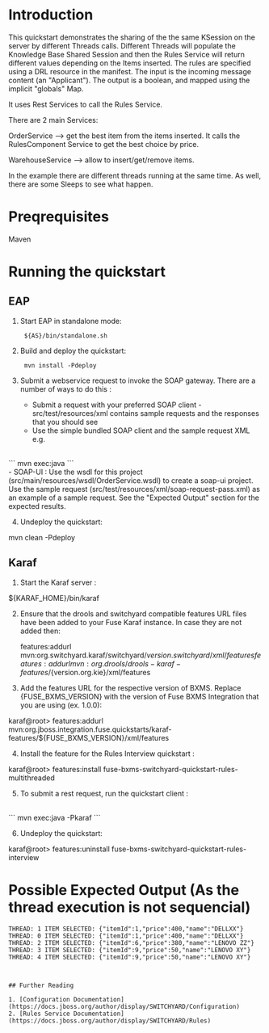 Introduction
============
This quickstart demonstrates the sharing of the the same KSession on the server by different Threads calls.
Different Threads will populate the Knowledge Base Shared Session and then the Rules Service will return
different values depending on the Items inserted.
The rules are specified using a DRL resource in the manifest.
The input is the incoming message content (an "Applicant").
The output is a boolean, and mapped using the implicit "globals" Map.

It uses Rest Services to call the Rules Service.

There are 2 main Services:

OrderService --> get the best item from the items inserted. It calls the RulesComponent Service to get the best choice by price.

WarehouseService --> allow to insert/get/remove items.

In the example there are different threads running at the same time. As well, there are some Sleeps to see what happen. 



Preqrequisites 
==============
Maven

Running the quickstart
======================


EAP
----------
1. Start EAP in standalone mode:

        ${AS}/bin/standalone.sh

2. Build and deploy the quickstart: 

        mvn install -Pdeploy

3. Submit a webservice request to invoke the SOAP gateway.  There are a number of ways to do this :
    - Submit a request with your preferred SOAP client - src/test/resources/xml contains 
      sample requests and the responses that you should see
    - Use the simple bundled SOAP client and the sample request XML e.g.
<br/>
```
            mvn exec:java
```
<br/>
    - SOAP-UI : Use the wsdl for this project (src/main/resources/wsdl/OrderService.wsdl) to 
      create a soap-ui project. Use the sample request (src/test/resources/xml/soap-request-pass.xml) 
      as an example of a sample request.    See the "Expected Output" section for the expected results.


4. Undeploy the quickstart:

mvn clean -Pdeploy


Karaf
----------
1. Start the Karaf server :

${KARAF_HOME}/bin/karaf

2. Ensure that the drools and switchyard compatible features URL files have been added to your Fuse Karaf instance. 
   In case they are not added then:

    features:addurl mvn:org.switchyard.karaf/switchyard/${version.switchyard}/xml/features
    features:addurl mvn:org.drools/drools-karaf-features/${version.org.kie}/xml/features

3. Add the features URL for the respective version of BXMS.   Replace {FUSE_BXMS_VERSION}
with the version of Fuse BXMS Integration that you are using (ex. 1.0.0): 

karaf@root> features:addurl mvn:org.jboss.integration.fuse.quickstarts/karaf-features/${FUSE_BXMS_VERSION}/xml/features


4. Install the feature for the Rules Interview quickstart :

karaf@root> features:install fuse-bxms-switchyard-quickstart-rules-multithreaded

5. To submit a rest request, run the quickstart client :
<br/>
```
mvn exec:java -Pkaraf
```
<br/>

6. Undeploy the quickstart:

karaf@root> features:uninstall fuse-bxms-switchyard-quickstart-rules-interview


Possible Expected Output (As the thread execution is not sequencial)
===============
```
THREAD: 1 ITEM SELECTED: {"itemId":1,"price":400,"name":"DELLXX"}
THREAD: 0 ITEM SELECTED: {"itemId":1,"price":400,"name":"DELLXX"}
THREAD: 2 ITEM SELECTED: {"itemId":6,"price":380,"name":"LENOVO ZZ"}
THREAD: 3 ITEM SELECTED: {"itemId":9,"price":50,"name":"LENOVO XY"} 
THREAD: 4 ITEM SELECTED: {"itemId":9,"price":50,"name":"LENOVO XY"}



## Further Reading

1. [Configuration Documentation](https://docs.jboss.org/author/display/SWITCHYARD/Configuration)
2. [Rules Service Documentation](https://docs.jboss.org/author/display/SWITCHYARD/Rules)
